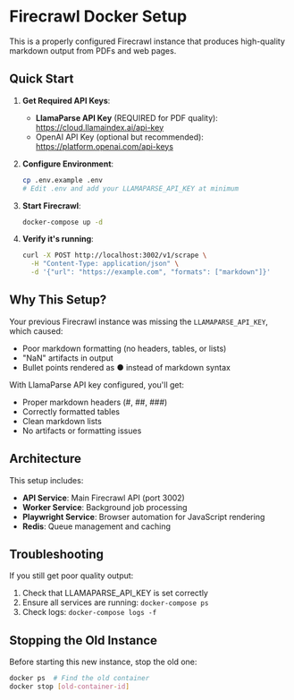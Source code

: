 # Firecrawl Docker Setup

This is a properly configured Firecrawl instance that produces high-quality markdown output from PDFs and web pages.

## Quick Start

1. **Get Required API Keys**:
   - **LlamaParse API Key** (REQUIRED for PDF quality): https://cloud.llamaindex.ai/api-key
   - OpenAI API Key (optional but recommended): https://platform.openai.com/api-keys

2. **Configure Environment**:
   ```bash
   cp .env.example .env
   # Edit .env and add your LLAMAPARSE_API_KEY at minimum
   ```

3. **Start Firecrawl**:
   ```bash
   docker-compose up -d
   ```

4. **Verify it's running**:
   ```bash
   curl -X POST http://localhost:3002/v1/scrape \
     -H "Content-Type: application/json" \
     -d '{"url": "https://example.com", "formats": ["markdown"]}'
   ```

## Why This Setup?

Your previous Firecrawl instance was missing the `LLAMAPARSE_API_KEY`, which caused:
- Poor markdown formatting (no headers, tables, or lists)
- "NaN" artifacts in output
- Bullet points rendered as ● instead of markdown syntax

With LlamaParse API key configured, you'll get:
- Proper markdown headers (#, ##, ###)
- Correctly formatted tables
- Clean markdown lists
- No artifacts or formatting issues

## Architecture

This setup includes:
- **API Service**: Main Firecrawl API (port 3002)
- **Worker Service**: Background job processing
- **Playwright Service**: Browser automation for JavaScript rendering
- **Redis**: Queue management and caching

## Troubleshooting

If you still get poor quality output:
1. Check that LLAMAPARSE_API_KEY is set correctly
2. Ensure all services are running: `docker-compose ps`
3. Check logs: `docker-compose logs -f`

## Stopping the Old Instance

Before starting this new instance, stop the old one:
```bash
docker ps  # Find the old container
docker stop [old-container-id]
```